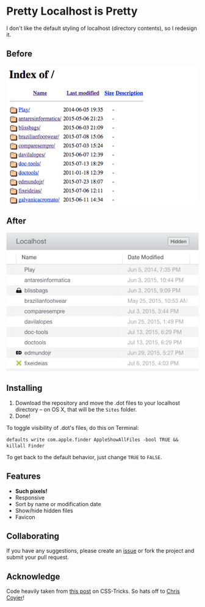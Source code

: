 # Pretty Localhost is Pretty

I don't like the default styling of localhost (directory contents), so I redesign it.

## Before

![Localhost Before](before.png)

## After

![Localhost After](after.png)

## Installing

1. Download the repository and move the .dot files to your localhost directory – on OS X, that will be the `Sites` folder.
2. Done!

To toggle visibility of .dot's files, do this on Terminal:

    defaults write com.apple.finder AppleShowAllFiles -bool TRUE && killall Finder

To get back to the default behavior, just change `TRUE` to `FALSE`.

## Features

- **Such pixels!**
- Responsive
- Sort by name or modification date
- Show/hide hidden files
- Favicon

## Collaborating

If you have any suggestions, please create an [issue](localhost/issues) or fork the project and submit your pull request.

## Acknowledge

Code heavily taken from [this post](https://css-tricks.com/snippets/php/display-styled-directory-contents/) on CSS-Tricks. So hats off to [Chris Coyier](https://twitter.com/chriscoyier)!